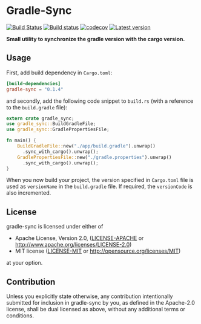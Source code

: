 # Gradle-Sync
[![Build Status](https://travis-ci.org/lovebug356/gradle-sync.svg?branch=master)](https://travis-ci.org/lovebug356/gradle-sync)
[![Build status](https://ci.appveyor.com/api/projects/status/86s3teekhbj2a25h?svg=true)](https://ci.appveyor.com/project/lovebug356/gradle-sync)
[![codecov](https://codecov.io/gh/lovebug356/gradle-sync/branch/master/graph/badge.svg)](https://codecov.io/gh/lovebug356/gradle-sync)
[![Latest version](https://img.shields.io/crates/v/gradle-sync.svg)](https://crates.io/crates/gradle-sync)

**Small utility to synchronize the gradle version with the cargo version.**

## Usage

First, add build dependency in ```Cargo.toml```:

```toml
[build-dependencies]
gradle-sync = "0.1.4"
```

and secondly, add the following code snippet to ```build.rs``` (with a reference to the ```build.gradle``` file):

```rust
extern crate gradle_sync;
use gradle_sync::BuildGradleFile;
use gradle_sync::GradlePropertiesFile;

fn main() {
    BuildGradleFile::new("./app/build.gradle").unwrap()
      .sync_with_cargo().unwrap();
    GradlePropertiesFile::new("./gradle.properties").unwrap()
      .sync_with_cargo().unwrap();
}

```

When you now build your project, the version specified in ```Cargo.toml``` file is used as ```versionName``` in the ```build.gradle``` file. If required, the ```versionCode``` is also incremented.

## License

gradle-sync is licensed under either of

 * Apache License, Version 2.0, ([LICENSE-APACHE](LICENSE-APACHE) or
   http://www.apache.org/licenses/LICENSE-2.0)
 * MIT license ([LICENSE-MIT](LICENSE-MIT) or
   http://opensource.org/licenses/MIT)

at your option.

## Contribution

Unless you explicitly state otherwise, any contribution intentionally submitted
for inclusion in gradle-sync by you, as defined in the Apache-2.0 license, shall be
dual licensed as above, without any additional terms or conditions.
